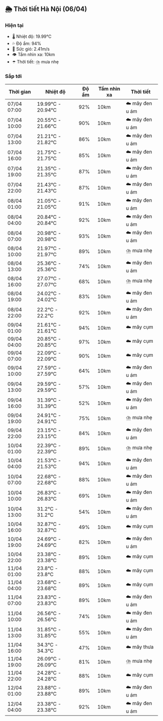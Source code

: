 ## 🌦️ Thời tiết Hà Nội (06/04)

### Hiện tại

- 🌡️ Nhiệt độ: 19.99℃
- 💦 Độ ẩm: 94%
- 💨 Sức gió: 2.41m/s
- 👁️ Tầm nhìn xa: 10km
- ☂️ Thời tiết: ⛈️ mưa nhẹ

### Sắp tới

| Thời gian | Nhiệt độ | Độ ẩm | Tầm nhìn xa | Thời tiết |
| --- | --- | --- | --- | --- |
| 07/04 07:00 | 19.99℃ - 20.94℃ | 92% | 10km | ☁️ mây đen u ám |
| 07/04 10:00 | 20.55℃ - 21.66℃ | 90% | 10km | ☁️ mây đen u ám |
| 07/04 13:00 | 21.21℃ - 21.82℃ | 86% | 10km | ☁️ mây đen u ám |
| 07/04 16:00 | 21.75℃ - 21.75℃ | 85% | 10km | ☁️ mây đen u ám |
| 07/04 19:00 | 21.35℃ - 21.35℃ | 87% | 10km | ☁️ mây đen u ám |
| 07/04 22:00 | 21.43℃ - 21.43℃ | 87% | 10km | ☁️ mây đen u ám |
| 08/04 01:00 | 21.05℃ - 21.05℃ | 91% | 10km | ☁️ mây đen u ám |
| 08/04 04:00 | 20.84℃ - 20.84℃ | 92% | 10km | ☁️ mây đen u ám |
| 08/04 07:00 | 20.98℃ - 20.98℃ | 93% | 10km | ☁️ mây đen u ám |
| 08/04 10:00 | 21.97℃ - 21.97℃ | 89% | 10km | ⛈️ mưa nhẹ |
| 08/04 13:00 | 25.36℃ - 25.36℃ | 74% | 10km | ☁️ mây đen u ám |
| 08/04 16:00 | 27.07℃ - 27.07℃ | 68% | 10km | ⛈️ mưa nhẹ |
| 08/04 19:00 | 24.02℃ - 24.02℃ | 83% | 10km | ☁️ mây đen u ám |
| 08/04 22:00 | 22.2℃ - 22.2℃ | 92% | 10km | ☁️ mây đen u ám |
| 09/04 01:00 | 21.61℃ - 21.61℃ | 94% | 10km | ☁️ mây cụm |
| 09/04 04:00 | 20.85℃ - 20.85℃ | 97% | 10km | ☁️ mây cụm |
| 09/04 07:00 | 22.09℃ - 22.09℃ | 90% | 10km | ☁️ mây cụm |
| 09/04 10:00 | 27.59℃ - 27.59℃ | 64% | 10km | ☁️ mây đen u ám |
| 09/04 13:00 | 29.59℃ - 29.59℃ | 57% | 10km | ☁️ mây đen u ám |
| 09/04 16:00 | 31.39℃ - 31.39℃ | 52% | 10km | ☁️ mây đen u ám |
| 09/04 19:00 | 24.91℃ - 24.91℃ | 75% | 10km | ⛈️ mưa nhẹ |
| 09/04 22:00 | 23.15℃ - 23.15℃ | 84% | 10km | ☁️ mây đen u ám |
| 10/04 01:00 | 22.39℃ - 22.39℃ | 89% | 10km | ⛈️ mưa nhẹ |
| 10/04 04:00 | 21.53℃ - 21.53℃ | 94% | 10km | ☁️ mây đen u ám |
| 10/04 07:00 | 22.68℃ - 22.68℃ | 88% | 10km | ☁️ mây đen u ám |
| 10/04 10:00 | 26.83℃ - 26.83℃ | 69% | 10km | ☁️ mây đen u ám |
| 10/04 13:00 | 31.2℃ - 31.2℃ | 54% | 10km | ☁️ mây đen u ám |
| 10/04 16:00 | 32.87℃ - 32.87℃ | 49% | 10km | ☁️ mây cụm |
| 10/04 19:00 | 24.69℃ - 24.69℃ | 82% | 10km | ☁️ mây đen u ám |
| 10/04 22:00 | 23.38℃ - 23.38℃ | 89% | 10km | ☁️ mây cụm |
| 11/04 01:00 | 23.8℃ - 23.8℃ | 88% | 10km | ☁️ mây cụm |
| 11/04 04:00 | 23.68℃ - 23.68℃ | 89% | 10km | ☁️ mây cụm |
| 11/04 07:00 | 23.83℃ - 23.83℃ | 89% | 10km | ☁️ mây đen u ám |
| 11/04 10:00 | 26.56℃ - 26.56℃ | 74% | 10km | ☁️ mây đen u ám |
| 11/04 13:00 | 31.85℃ - 31.85℃ | 55% | 10km | ☁️ mây đen u ám |
| 11/04 16:00 | 34.3℃ - 34.3℃ | 47% | 10km | ☁️ mây thưa |
| 11/04 19:00 | 26.09℃ - 26.09℃ | 81% | 10km | ⛈️ mưa nhẹ |
| 11/04 22:00 | 24.28℃ - 24.28℃ | 88% | 10km | ☁️ mây cụm |
| 12/04 01:00 | 23.88℃ - 23.88℃ | 89% | 10km | ☁️ mây đen u ám |
| 12/04 04:00 | 23.38℃ - 23.38℃ | 92% | 10km | ☁️ mây đen u ám |
